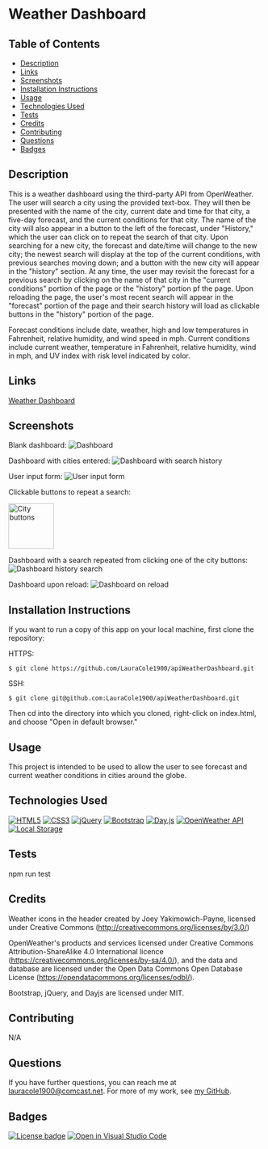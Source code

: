 # Weather Dashboard

## Table of Contents

* [Description](#description)
* [Links](#links)
* [Screenshots](#screenshots)
* [Installation Instructions](#installation-instructions)
* [Usage](#usage)
* [Technologies Used](#technologies-used)
* [Tests](#tests)
* [Credits](#credits)
* [Contributing](#contributing)
* [Questions](#questions)
* [Badges](#badges)

## Description

This is a weather dashboard using the third-party API from OpenWeather. The user will search a city using the provided text-box. They will then be presented with the name of the city, current date and time for that city, a five-day forecast, and the current conditions for that city. The name of the city will also appear in a button to the left of the forecast, under "History," which the user can click on to repeat the search of that city. Upon searching for a new city, the forecast and date/time will change to the new city; the newest search will display at the top of the current conditions, with previous searches moving down; and a button with the new city will appear in the "history" section. At any time, the user may revisit the forecast for a previous search by clicking on the name of that city in the "current conditions" portion of the page or the "history" portion pf the page. Upon reloading the page, the user's most recent search will appear in the "forecast" portion of the page and their search history will load as clickable buttons in the "history" portion of the page.

Forecast conditions include date, weather, high and low temperatures in Fahrenheit, relative humidity, and wind speed in mph. Current conditions include current weather, temperature in Fahrenheit, relative humidity, wind in mph, and UV index with risk level indicated by color.

## Links

[Weather Dashboard](https://lauracole1900.github.io/apiWeatherDashboard/)

## Screenshots

Blank dashboard:
![Dashboard](assets/dashboard-blank.png)

Dashboard with cities entered:
![Dashboard with search history](assets/dashboard-searched.png)

User input form:
![User input form](assets/dashboard-user-input.png)

Clickable buttons to repeat a search:

<img src="assets/dashboard-history-buttons.png" alt="City buttons" width="90px">

Dashboard with a search repeated from clicking one of the city buttons:
![Dashboard history search](assets/dashboard-history-forecast.png)

Dashboard upon reload:
![Dashboard on reload](assets/dashboard-reload.png)

## Installation Instructions

If you want to run a copy of this app on your local machine, first clone the repository:

HTTPS:
```
$ git clone https://github.com/LauraCole1900/apiWeatherDashboard.git
```

SSH:
```
$ git clone git@github.com:LauraCole1900/apiWeatherDashboard.git
```

Then cd into the directory into which you cloned, right-click on index.html, and choose "Open in default browser."

## Usage

This project is intended to be used to allow the user to see forecast and current weather conditions in cities around the globe.

## Technologies Used

[![HTML5](https://img.shields.io/badge/built%20with-HTML5-f06529)](https://developer.mozilla.org/en-US/docs/Glossary/HTML5) [![CSS3](https://img.shields.io/badge/built%20with-CSS3-2965f1)](https://developer.mozilla.org/en-US/docs/Web/CSS) [![jQuery](https://img.shields.io/badge/built%20with-jQuery-0769ad)](https://jquery.com/) [![Bootstrap](https://img.shields.io/badge/built%20with-Bootstrap-563d7c)](https://getbootstrap.com/) [![Day.js](https://img.shields.io/badge/built%20with-Day.js-dd6655)](https://day.js.org/) [![OpenWeather API](https://img.shields.io/badge/built%20with-OpenWeather-cd7354)](https://openweathermap.org/) [![Local Storage](https://img.shields.io/badge/built%20with-local%20storage-e34c26)](https://developer.mozilla.org/en-US/docs/Web/API/Window/localStorage)

## Tests

npm run test

## Credits

Weather icons in the header created by Joey Yakimowich-Payne, licensed under Creative Commons (http://creativecommons.org/licenses/by/3.0/)

OpenWeather's products and services licensed under Creative Commons Attribution-ShareAlike 4.0 International licence (https://creativecommons.org/licenses/by-sa/4.0/), and the data and database are licensed under the Open Data Commons Open Database License (https://opendatacommons.org/licenses/odbl/).

Bootstrap, jQuery, and Dayjs are licensed under MIT.

## Contributing

N/A

## Questions

If you have further questions, you can reach me at lauracole1900@comcast.net. For more of my work, see [my GitHub](https://github.com/LauraCole1900).

## Badges

[![License badge](https://img.shields.io/badge/license-MIT-189bff)](./LICENSE) [![Open in Visual Studio Code](https://open.vscode.dev/badges/open-in-vscode.svg)](https://open.vscode.dev/LauraCole1900/apiWeatherDashboard)